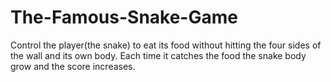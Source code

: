 # The-Famous-Snake-Game
Control the player(the snake) to eat its food without hitting the four sides of the wall and its own body. Each time it catches the food the snake body grow and the score increases.

